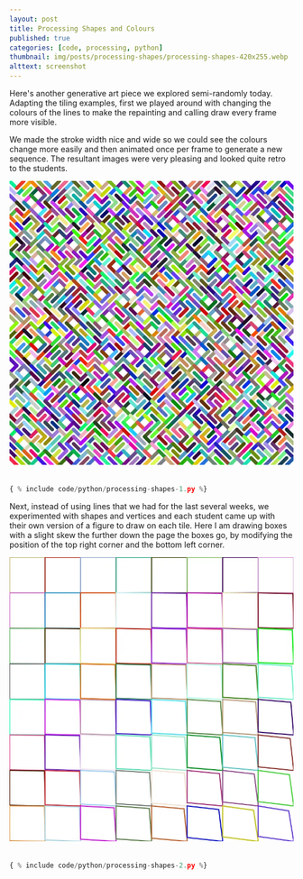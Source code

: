 ```yaml
---
layout: post
title: Processing Shapes and Colours
published: true
categories: [code, processing, python]
thumbnail: img/posts/processing-shapes/processing-shapes-420x255.webp
alttext: screenshot
---
```


Here's another generative art piece we explored semi-randomly today. Adapting the tiling examples, first we played around with changing the 
colours of the lines to make the repainting and calling draw every frame more visible. 

We made the stroke width nice and wide so we could see the colours change more easily and then animated once per frame to generate a new sequence. The 
resultant images were very pleasing and looked quite retro to the students. 

![first](/img/posts/processing-shapes/processing-shapes-1.webp)

```python

{ % include code/python/processing-shapes-1.py %}

```

Next, instead of using lines that we had for the last several weeks, we experimented with shapes and vertices and each student came up with their 
own version of a figure to draw on each tile. Here I am drawing boxes with a slight skew the further down the page the boxes go, by modifying the position
of the top right corner and the bottom left corner. 

![second](/img/posts/processing-shapes/processing-shapes-2.webp)


```python

{ % include code/python/processing-shapes-2.py %}

```


